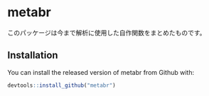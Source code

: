
<!-- README.md is generated from README.Rmd. Please edit that file -->

# metabr

このパッケージは今まで解析に使用した自作関数をまとめたものです。

## Installation

You can install the released version of metabr from
Github with:

``` r
devtools::install_github("metabr")
```


